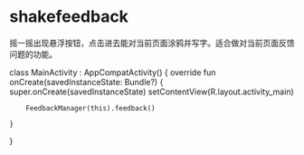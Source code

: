 # shakefeedback

摇一摇出现悬浮按钮，点击进去能对当前页面涂鸦并写字。适合做对当前页面反馈问题的功能。

class MainActivity : AppCompatActivity() {
    override fun onCreate(savedInstanceState: Bundle?) {
        super.onCreate(savedInstanceState)
        setContentView(R.layout.activity_main)

        FeedbackManager(this).feedback()

    }

}
